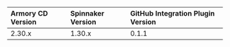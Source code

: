 | Armory CD Version | Spinnaker Version | GitHub Integration Plugin Version |
|:----------------- |:----------------- |:----------------------------------| 
| 2.30.x | 1.30.x | 0.1.1                             |